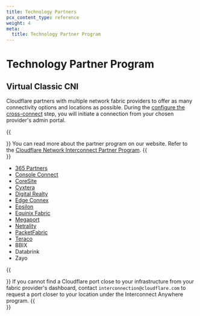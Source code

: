 ```yaml
---
title: Technology Partners
pcx_content_type: reference
weight: 4
meta:
  title: Technology Partner Program
---
```


# Technology Partner Program

## Virtual Classic CNI

Cloudflare partners with multiple network fabric providers to offer as many connectivity options and locations as possible. During the [configure the cross-connect](/network-interconnect/classic-network-interconnect/set-up/configure-cross-connect/) step, you will initiate a connection from your chosen provider's admin portal.


{{<Aside type="note">}}
You can read more about the partner program on our website. Refer to
the [Cloudflare Network Interconnect Partner Program](https://www.cloudflare.com/network-interconnect-partnerships/).
{{</Aside>}}

- [365 Partners](https://www.cloudflare.com/partners/technology-partners/365-data-centers/)
- [Console Connect](/network-interconnect/classic-network-interconnect/set-up/partners/console-connect/)
- [CoreSite](https://www.cloudflare.com/partners/technology-partners/coresite/)
- [Cyxtera](https://www.cloudflare.com/partners/technology-partners/cyxtera/)
- [Digital Realty](https://www.cloudflare.com/partners/technology-partners/digital-realty/)
- [Edge Connex](https://www.cloudflare.com/partners/technology-partners/edgeconnex/)
- [Epsilon](https://www.cloudflare.com/partners/technology-partners/epsilon/)
- [Equinix Fabric](/network-interconnect/classic-network-interconnect/set-up/partners/equinix-fabric/)
- [Megaport](/network-interconnect/classic-network-interconnect/set-up/partners/megaport/)
- [Netrality](https://www.cloudflare.com/partners/technology-partners/netrality/)
- [PacketFabric](/network-interconnect/classic-network-interconnect/set-up/partners/packet-fabric/)
- [Teraco](https://www.cloudflare.com/partners/technology-partners/teraco/)
- BBIX
- Databrink
- Zayo

{{<Aside type="note">}}
If you cannot find a Cloudflare port close to your infrastructure from your fabric provider's dashboard, contact `interconnection@cloudflare.com` to request a port closer to your location under the Interconnect Anywhere program.
{{</Aside>}}
